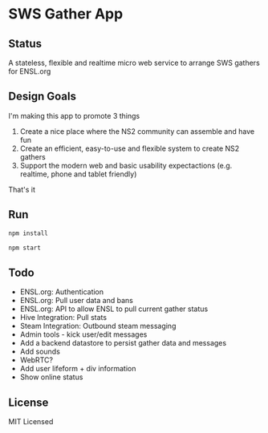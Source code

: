 # SWS Gather App

## Status

A stateless, flexible and realtime micro web service to arrange SWS gathers for ENSL.org

## Design Goals

I'm making this app to promote 3 things

1) Create a nice place where the NS2 community can assemble and have fun
2) Create an efficient, easy-to-use and flexible system to create NS2 gathers
3) Support the modern web and basic usability expectactions (e.g. realtime, phone and tablet friendly)

That's it

## Run

```bash
npm install

npm start
```

## Todo

- ENSL.org: Authentication
- ENSL.org: Pull user data and bans
- ENSL.org: API to allow ENSL to pull current gather status
- Hive Integration: Pull stats
- Steam Integration: Outbound steam messaging
- Admin tools - kick user/edit messages
- Add a backend datastore to persist gather data and messages
- Add sounds
- WebRTC?
- Add user lifeform + div information
- Show online status

## License

MIT Licensed
